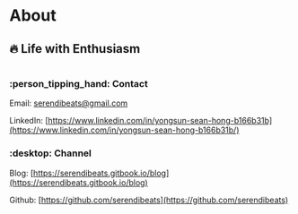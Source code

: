 # About

## :fire: Life with Enthusiasm

<figure><img src="https://i0.wp.com/thegroovecartel.com/wp-content/uploads/2021/08/rsz_240760776_822772538437806_5720689722822420879_n.jpg?w=1078&#x26;ssl=1" alt=""><figcaption></figcaption></figure>

### :person\_tipping\_hand: Contact

Email: serendibeats@gmail.com

LinkedIn: [https://www.linkedin.com/in/yongsun-sean-hong-b166b31b](https://www.linkedin.com/in/yongsun-sean-hong-b166b31b/)

### :desktop: Channel

Blog: [https://serendibeats.gitbook.io/blog](https://serendibeats.gitbook.io/blog)

Github: [https://github.com/serendibeats](https://github.com/serendibeats)

